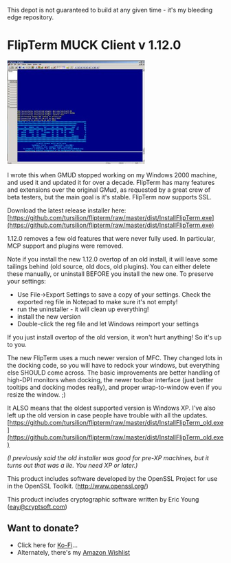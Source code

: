 This depot is not guaranteed to build at any given time - it's my bleeding edge repository.

FlipTerm MUCK Client v 1.12.0
=============================

![Screenshot](https://github.com/tursilion/flipterm/raw/master/dist/flipterm.jpg)

I wrote this when GMUD stopped working on my Windows 2000 machine, and used it and updated it for over a decade. FlipTerm has many features and extensions over the original GMud, as requested by a great crew of beta testers, but the main goal is it's stable. FlipTerm now supports SSL.

Download the latest release installer here: [https://github.com/tursilion/flipterm/raw/master/dist/InstallFlipTerm.exe](https://github.com/tursilion/flipterm/raw/master/dist/InstallFlipTerm.exe)

1.12.0 removes a few old features that were never fully used. In particular, MCP support and plugins were removed.

Note if you install the new 1.12.0 overtop of an old install, it will leave some tailings behind (old source, old docs, old plugins). You can either delete these manually, or uninstall BEFORE you install the new one. To preserve your settings:

- Use File->Export Settings to save a copy of your settings. Check the exported reg file in Notepad to make sure it's not empty!
- run the uninstaller - it will clean up everything!
- install the new version
- Double-click the reg file and let Windows reimport your settings

If you just install overtop of the old version, it won't hurt anything! So it's up to you.

The new FlipTerm uses a much newer version of MFC. They changed lots in the docking code, so you will have to redock your windows, but everything else SHOULD come across. The basic improvements are better handling of high-DPI monitors when docking, the newer toolbar interface (just better tooltips and docking modes really), and proper wrap-to-window even if you resize the window. ;)

It ALSO means that the oldest supported version is Windows XP. I've also left up the old version in case people have trouble with all the updates. [https://github.com/tursilion/flipterm/raw/master/dist/InstallFlipTerm_old.exe](https://github.com/tursilion/flipterm/raw/master/dist/InstallFlipTerm_old.exe)

*(I previously said the old installer was good for pre-XP machines, but it turns out that was a lie. You need XP or later.)*

This product includes software developed by the OpenSSL Project for use in the OpenSSL Toolkit. (http://www.openssl.org/)

This product includes cryptographic software written by Eric Young (eay@cryptsoft.com)

Want to donate?
---------------

- Click here for [Ko-Fi](https://ko-fi.com/tursilion)...
- Alternately, there's my [Amazon Wishlist](http://www.amazon.com/gp/registry/2AFCOAM5DD1L6/ref=cm_aya_wl/103-5991996-6483001)

